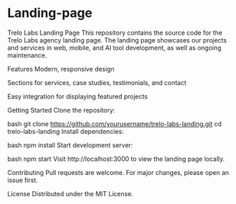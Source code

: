 # Landing-page
Trelo Labs Landing Page
This repository contains the source code for the Trelo Labs agency landing page. The landing page showcases our projects and services in web, mobile, and AI tool development, as well as ongoing maintenance.

Features
Modern, responsive design

Sections for services, case studies, testimonials, and contact

Easy integration for displaying featured projects

Getting Started
Clone the repository:

bash
git clone https://github.com/yourusername/trelo-labs-landing.git
cd trelo-labs-landing
Install dependencies:

bash
npm install
Start development server:

bash
npm start
Visit http://localhost:3000 to view the landing page locally.

Contributing
Pull requests are welcome. For major changes, please open an issue first.

License
Distributed under the MIT License.
